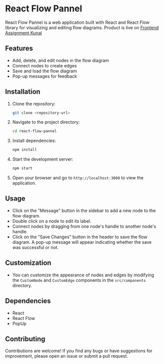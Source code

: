 # React Flow Pannel

React Flow Pannel is a web application built with React and React Flow library for visualizing and editing flow diagrams.
Product is live on <a href="https://frontend-assignment-kunal.vercel.app/" target="blank">Frontend Assignment Kunal</a>

## Features

- Add, delete, and edit nodes in the flow diagram
- Connect nodes to create edges
- Save and load the flow diagram
- Pop-up messages for feedback

## Installation

1. Clone the repository:

   ```bash
   git clone <repository-url>
   ```

2. Navigate to the project directory:

   ```bash
   cd react-flow-pannel
   ```

3. Install dependencies:

   ```bash
   npm install
   ```

4. Start the development server:

   ```bash
   npm start
   ```

5. Open your browser and go to `http://localhost:3000` to view the application.

## Usage

- Click on the "Message" button in the sidebar to add a new node to the flow diagram.
- Double click on a node to edit its label.
- Connect nodes by dragging from one node's handle to another node's handle.
- Click on the "Save Changes" button in the header to save the flow diagram. A pop-up message will appear indicating whether the save was successful or not.

## Customization

- You can customize the appearance of nodes and edges by modifying the `CustomNode` and `CustomEdge` components in the `src/components` directory.

## Dependencies

- React
- React Flow
- PopUp

## Contributing

Contributions are welcome! If you find any bugs or have suggestions for improvement, please open an issue or submit a pull request.
